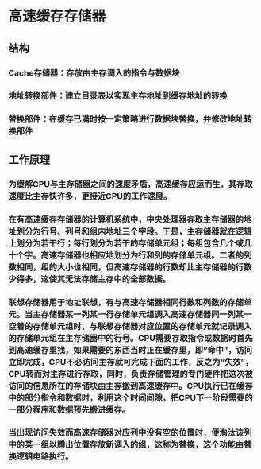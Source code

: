 # 高速缓存存储器
## 结构
### Cache存储器：存放由主存调入的指令与数据块
### 地址转换部件：建立目录表以实现主存地址到缓存地址的转换
### 替换部件：在缓存已满时按一定策略进行数据块替换，并修改地址转换部件
## 工作原理
### 为缓解CPU与主存储器之间的速度矛盾，高速缓存应运而生，其存取速度比主存快许多，更接近CPU的工作速度。
### 在有高速缓存存储器的计算机系统中，中央处理器存取主存储器的地址划分为行号、列号和组内地址三个字段。于是，主存储器就在逻辑上划分为若干行；每行划分为若干的存储单元组；每组包含几个或几十个字。高速存储器也相应地划分为行和列的存储单元组。二者的列数相同，组的大小也相同，但高速存储器的行数却比主存储器的行数少得多，这使其无法存储主存中的全部数据。
### 联想存储器用于地址联想，有与高速存储器相同行数和列数的存储单元。当主存储器某一列某一行存储单元组调入高速存储器同一列某一空着的存储单元组时，与联想存储器对应位置的存储单元就记录调入的存储单元组在主存储器中的行号。CPU需要存取指令或数据时首先到高速缓存里找，如果需要的东西当时正在缓存里，即“命中”，访问立即完成，CPU不必访问主存就可完成下面的工作，反之为“失效”，CPU转而对主存进行存取，同时，负责存储管理的专门硬件把这次被访问的信息所在的存储块由主存搬到高速缓存中。CPU执行已在缓存中的部分指令和数据时，利用这个时间间隙，把CPU下一阶段需要的一部分程序和数据预先搬进缓存。
### 当出现访问失效而高速存储器对应列中没有空的位置时，便淘汰该列中的某一组以腾出位置存放新调入的组，这称为替换，这个功能由替换逻辑电路执行。
